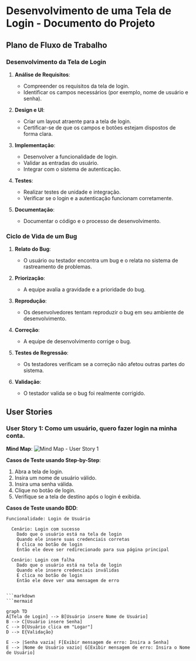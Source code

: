 # Desenvolvimento de uma Tela de Login - Documento do Projeto

## Plano de Fluxo de Trabalho

### Desenvolvimento da Tela de Login

1. **Análise de Requisitos**:
   - Compreender os requisitos da tela de login.
   - Identificar os campos necessários (por exemplo, nome de usuário e senha).

2. **Design e UI**:
   - Criar um layout atraente para a tela de login.
   - Certificar-se de que os campos e botões estejam dispostos de forma clara.

3. **Implementação**:
   - Desenvolver a funcionalidade de login.
   - Validar as entradas do usuário.
   - Integrar com o sistema de autenticação.

4. **Testes**:
   - Realizar testes de unidade e integração.
   - Verificar se o login e a autenticação funcionam corretamente.

5. **Documentação**:
   - Documentar o código e o processo de desenvolvimento.

### Ciclo de Vida de um Bug

1. **Relato do Bug**:
   - O usuário ou testador encontra um bug e o relata no sistema de rastreamento de problemas.

2. **Priorização**:
   - A equipe avalia a gravidade e a prioridade do bug.

3. **Reprodução**:
   - Os desenvolvedores tentam reproduzir o bug em seu ambiente de desenvolvimento.

4. **Correção**:
   - A equipe de desenvolvimento corrige o bug.

5. **Testes de Regressão**:
   - Os testadores verificam se a correção não afetou outras partes do sistema.

6. **Validação**:
   - O testador valida se o bug foi realmente corrigido.

## User Stories

### User Story 1: Como um usuário, quero fazer login na minha conta.

**Mind Map**:
![Mind Map - User Story 1](link-para-imagem-mind-map1.png)

**Casos de Teste usando Step-by-Step**:
1. Abra a tela de login.
2. Insira um nome de usuário válido.
3. Insira uma senha válida.
4. Clique no botão de login.
5. Verifique se a tela de destino após o login é exibida.

**Casos de Teste usando BDD**:
```gherkin
Funcionalidade: Login de Usuário

  Cenário: Login com sucesso
    Dado que o usuário está na tela de login
    Quando ele insere suas credenciais corretas
    E clica no botão de login
    Então ele deve ser redirecionado para sua página principal

  Cenário: Login com falha
    Dado que o usuário está na tela de login
    Quando ele insere credenciais inválidas
    E clica no botão de login
    Então ele deve ver uma mensagem de erro


```markdown
```mermaid

graph TD
A[Tela de Login] --> B[Usuário insere Nome de Usuário]
B --> C[Usuário insere Senha]
C --> D[Usuário clica em "Logar"]
D --> E{Validação}

E --> |Senha vazia| F[Exibir mensagem de erro: Insira a Senha]
E --> |Nome de Usuário vazio| G[Exibir mensagem de erro: Insira o Nome de Usuário]



